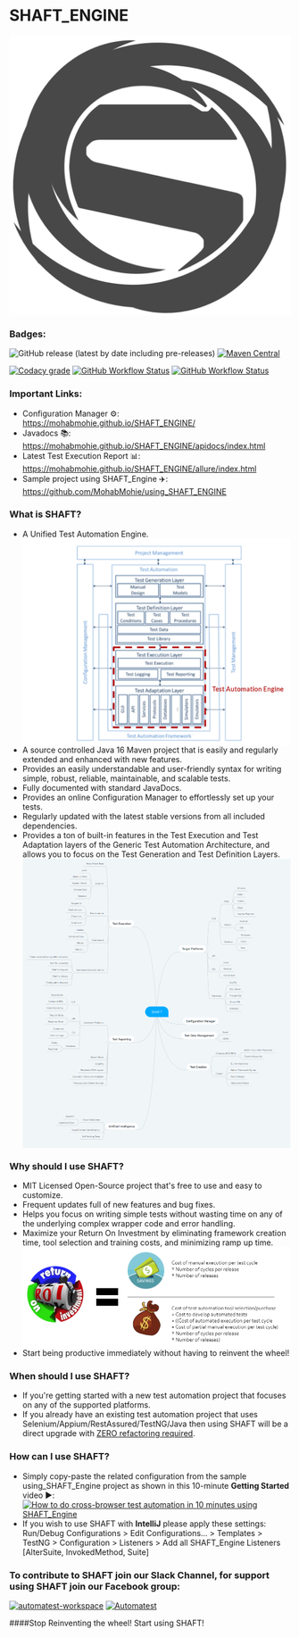 # SHAFT_ENGINE
<img src="src/main/resources/images/shaft.png" alt="SHAFT_ENGINE" style="display:block; margin-left:auto; margin-right:auto;"/>

### Badges:<!-- Badges provided by https://shields.io/ -->
![GitHub release (latest by date including pre-releases)](https://img.shields.io/github/v/release/MohabMohie/shaft_engine?include_prereleases&label=Latest%20Release&style=for-the-badge)
  [![Maven Central](https://img.shields.io/maven-central/v/io.github.mohabmohie/SHAFT_ENGINE?style=for-the-badge)](https://search.maven.org/search?q=g:%22io.github.mohabmohie%22%20AND%20a:%22SHAFT_ENGINE%22)

[![Codacy grade](https://img.shields.io/codacy/grade/3579cfd02a2c4f67bd1dce5dad0b1562?style=for-the-badge)](https://www.codacy.com/manual/mohab.mohieeldeen/SHAFT_ENGINE?utm_source=github.com&amp;utm_medium=referral&amp;utm_content=MohabMohie/SHAFT_ENGINE&amp;utm_campaign=Badge_Grade)
 [![GitHub Workflow Status](https://img.shields.io/github/workflow/status/MohabMohie/SHAFT_Engine/CodeQL?label=CodeQL&style=for-the-badge)](https://github.com/MohabMohie/SHAFT_ENGINE/actions?query=workflow%3ACodeQL)
 [![GitHub Workflow Status](https://img.shields.io/github/workflow/status/MohabMohie/SHAFT_Engine/Ubuntu%20-%20Test?label=Ubuntu%20-%20Test&style=for-the-badge)](https://github.com/MohabMohie/SHAFT_ENGINE/actions?query=workflow%3A%22Ubuntu+-+Test%22)

### Important Links:
- Configuration Manager ⚙️: https://mohabmohie.github.io/SHAFT_ENGINE/
- Javadocs 📚: https://mohabmohie.github.io/SHAFT_ENGINE/apidocs/index.html
- Latest Test Execution Report 📊: https://mohabmohie.github.io/SHAFT_ENGINE/allure/index.html
- Sample project using SHAFT_Engine ✈️: https://github.com/MohabMohie/using_SHAFT_ENGINE

### What is SHAFT?
- A Unified Test Automation Engine.<br/><img src="src/main/resources/images/engine.png" alt="Generic Test Automation Architecture" style="display:block; margin-left:auto; margin-right:auto;"/>
- A source controlled Java 16 Maven project that is easily and regularly extended and enhanced with new features.
- Provides an easily understandable and user-friendly syntax for writing simple, robust, reliable, maintainable, and scalable tests.
- Fully documented with standard JavaDocs.
- Provides an online Configuration Manager to effortlessly set up your tests.
- Regularly updated with the latest stable versions from all included dependencies.
- Provides a ton of built-in features in the Test Execution and Test Adaptation layers of the Generic Test Automation Architecture, and allows you to focus on the Test Generation and Test Definition Layers.<br/><img src="src/main/resources/images/mindmap.png" alt="SHAFT_ENGINE MindMap" style="display:block; margin-left:auto; margin-right:auto;"/>

### Why should I use SHAFT?
- MIT Licensed Open-Source project that's free to use and easy to customize.
- Frequent updates full of new features and bug fixes.
- Helps you focus on writing simple tests without wasting time on any of the underlying complex wrapper code and error handling.
- Maximize your Return On Investment by eliminating framework creation time, tool selection and training costs, and minimizing ramp up time.<br/><img src="src/main/resources/images/roi.png" alt="Return On Investment Analysis" style="display:block; margin-left:auto; margin-right:auto;"/>
- Start being productive immediately without having to reinvent the wheel!

### When should I use SHAFT?
- If you're getting started with a new test automation project that focuses on any of the supported platforms.
- If you already have an existing test automation project that uses Selenium/Appium/RestAssured/TestNG/Java then using SHAFT will be a direct upgrade with <u>ZERO refactoring required</u>.

### How can I use SHAFT?
- Simply copy-paste the related configuration from the sample using_SHAFT_Engine project as shown in this 10-minute <b>Getting Started</b> video ▶️:<br/>[![How to do cross-browser test automation in 10 minutes using SHAFT_Engine](https://img.youtube.com/vi/3TYGteD843M/0.jpg)](https://www.youtube.com/watch?v=3TYGteD843M)
- If you wish to use SHAFT with <b>IntelliJ</b> please apply these settings:<br/>Run/Debug Configurations > Edit Configurations... > Templates > TestNG > Configuration > Listeners > Add all SHAFT_Engine Listeners [AlterSuite, InvokedMethod, Suite]

### To contribute to SHAFT join our Slack Channel, for support using SHAFT join our Facebook group:
<a href="https://join.slack.com/t/automatest-workspace/shared_invite/zt-oii5i2gg-0ZGnih_Y34NjK7QqDn01Dw" target="_blank"><img src="https://a.slack-edge.com/80588/marketing/img/icons/icon_slack_hash_colored.png" alt="automatest-workspace" width="50" height="50"/></a>  <a href="https://www.facebook.com/groups/Automatest" target="_blank"><img src="https://facebookbrand.com/wp-content/uploads/2019/04/f_logo_RGB-Hex-Blue_512.png" alt="Automatest" width="50" height="50"/></a>

####Stop Reinventing the wheel! Start using SHAFT!